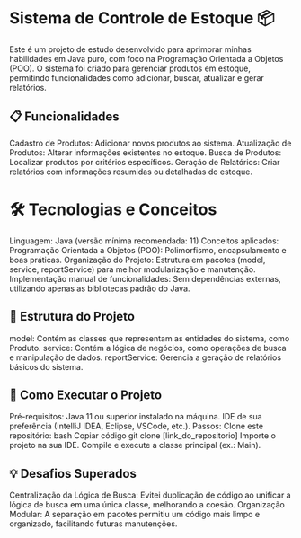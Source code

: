 # Sistema de Controle de Estoque 📦
Este é um projeto de estudo desenvolvido para aprimorar minhas habilidades em Java puro, com foco na Programação Orientada a Objetos (POO). O sistema foi criado para gerenciar produtos em estoque, permitindo funcionalidades como adicionar, buscar, atualizar e gerar relatórios.

## 📋 Funcionalidades
Cadastro de Produtos: Adicionar novos produtos ao sistema.
Atualização de Produtos: Alterar informações existentes no estoque.
Busca de Produtos: Localizar produtos por critérios específicos.
Geração de Relatórios: Criar relatórios com informações resumidas ou detalhadas do estoque.

# 🛠️ Tecnologias e Conceitos
Linguagem: Java (versão mínima recomendada: 11)
Conceitos aplicados:
Programação Orientada a Objetos (POO): Polimorfismo, encapsulamento e boas práticas.
Organização do Projeto: Estrutura em pacotes (model, service, reportService) para melhor modularização e manutenção.
Implementação manual de funcionalidades: Sem dependências externas, utilizando apenas as bibliotecas padrão do Java.

## 🧩 Estrutura do Projeto
model: Contém as classes que representam as entidades do sistema, como Produto.
service: Contém a lógica de negócios, como operações de busca e manipulação de dados.
reportService: Gerencia a geração de relatórios básicos do sistema.

## 🚀 Como Executar o Projeto
Pré-requisitos:
Java 11 ou superior instalado na máquina.
IDE de sua preferência (IntelliJ IDEA, Eclipse, VSCode, etc.).
Passos:
Clone este repositório:
bash
Copiar código
git clone [link_do_repositorio]
Importe o projeto na sua IDE.
Compile e execute a classe principal (ex.: Main).

## 💡 Desafios Superados
Centralização da Lógica de Busca:
Evitei duplicação de código ao unificar a lógica de busca em uma única classe, melhorando a coesão.
Organização Modular:
A separação em pacotes permitiu um código mais limpo e organizado, facilitando futuras manutenções.

